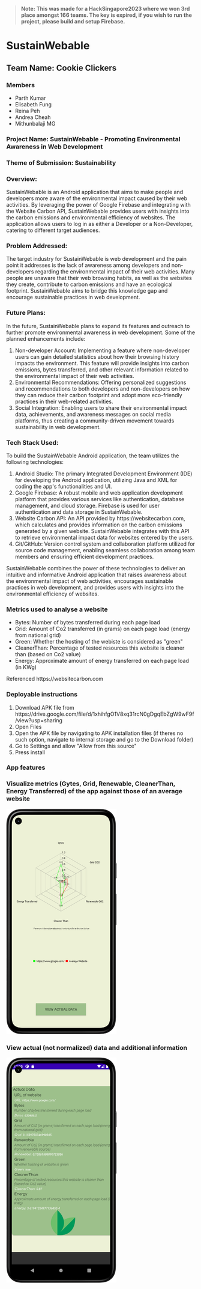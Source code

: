>**Note: This was made for a HackSingapore2023 where we won 3rd place amongst 166 teams. The key is expired, if you wish to run the project, please build and setup Firebase.**

<h1> SustainWebable </h1>
<h2> Team Name: Cookie Clickers </h2>
<h3> Members </h3> 
<ul>
  <li>Parth Kumar</li>
  <li>Elisabeth Fung</li>
  <li>Reina Peh</li>
  <li>Andrea Cheah</li>
  <li>Mithunbalaji MG</li>
</ul>

<h3>Project Name: SustainWebable - Promoting Environmental Awareness in Web Development</h3>

<h3>Theme of Submission: Sustainability</h3>

<h3>Overview:</h3>
<p>SustainWebable is an Android application that aims to make people and developers more aware of the environmental impact caused by their web activities. By leveraging the power of Google Firebase and integrating with the Website Carbon API, SustainWebable provides users with insights into the carbon emissions and environmental efficiency of websites. The application allows users to log in as either a Developer or a Non-Developer, catering to different target audiences.</p>

<h3>Problem Addressed:</h3>
<p>The target industry for SustainWebable is web development and the pain point it addresses is the lack of awareness among developers and non-developers regarding the environmental impact of their web activities. Many people are unaware that their web browsing habits, as well as the websites they create, contribute to carbon emissions and have an ecological footprint. SustainWebable aims to bridge this knowledge gap and encourage sustainable practices in web development.</p>

<h3>Future Plans:</h3>
<p>In the future, SustainWebable plans to expand its features and outreach to further promote environmental awareness in web development. Some of the planned enhancements include:</p>
<ol>
  <li>Non-developer Account: Implementing a feature where non-developer users can gain detailed statistics about how their browsing history impacts the environment. This feature will provide insights into carbon emissions, bytes transferred, and other relevant information related to the environmental impact of their web activities.</li>
  <li>Environmental Recommendations: Offering personalized suggestions and recommendations to both developers and non-developers on how they can reduce their carbon footprint and adopt more eco-friendly practices in their web-related activities.</li>
  <li>Social Integration: Enabling users to share their environmental impact data, achievements, and awareness messages on social media platforms, thus creating a community-driven movement towards sustainability in web development.</li>
</ol>

<h3>Tech Stack Used:</h3>
<p>To build the SustainWebable Android application, the team utilizes the following technologies:</p>
<ol>
  <li>Android Studio: The primary Integrated Development Environment (IDE) for developing the Android application, utilizing Java and XML for coding the app's functionalities and UI.</li>
  <li>Google Firebase: A robust mobile and web application development platform that provides various services like authentication, database management, and cloud storage. Firebase is used for user authentication and data storage in SustainWebable.</li>
  <li>Website Carbon API: An API provided by https://websitecarbon.com, which calculates and provides information on the carbon emissions generated by a given website. SustainWebable integrates with this API to retrieve environmental impact data for websites entered by the users.</li>
  <li>Git/GitHub: Version control system and collaboration platform utilized for source code management, enabling seamless collaboration among team members and ensuring efficient development practices.</li>
</ol>
<p>SustainWebable combines the power of these technologies to deliver an intuitive and informative Android application that raises awareness about the environmental impact of web activities, encourages sustainable practices in web development, and provides users with insights into the environmental efficiency of websites.</p>

<h3>Metrics used to analyse a website</h3>
<ul>
  <li>Bytes: Number of bytes transferred during each page load</li>
  <li>Grid: Amount of Co2 transferred (in grams) on each page load (energy from national grid)</li>
  <li>Green: Whether the hosting of the webiste is considered as "green"</li>
  <li>CleanerThan: Percentage of tested resources this website is cleaner than (based on Co2 value)</li>
  <li>Energy: Approximate amount of energy transferred on each page load (in KWg)</li>
</ul>
<p>Referenced https://websitecarbon.com</p>

<h3>Deployable instructions</h3>
<ol>
  <li>Download APK file from https://drive.google.com/file/d/1xhihfgO1V8xq31rcN0gDgqEbZgW9wF9f/view?usp=sharing</li>
  <li>Open Files</li>
  <li>Open the APK file by navigating to APK installation files (if theres no such option, navigate to internal storage and go to the Download folder)</li>
  <li>Go to Settings and allow "Allow from this source"</li>
  <li>Press install</li>
</ol>
<h3>App features</h3>
<h3>Visualize metrics (Gytes, Grid, Renewable, CleanerThan, Energy Transferred) of the app against those of an average website</h3>
<img src ="appscreenshots/Screenshot_20230523_202519.png" height="600"/>
<h3>View actual (not normalized) data and additional information</h3>
<img src = "appscreenshots/Screenshot_20230523_200540.png" height="600"/>
     
